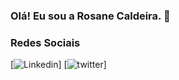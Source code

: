 ### Olá! Eu sou a Rosane Caldeira. 👋

### Redes Sociais
[![Linkedin](ttps://img.shields.io/badge/LinkedIn-0077B5?style=for-the-badge&logo=linkedin&logoColor=white)]
[![twitter](https://img.shields.io/badge/Twitter-1DA1F2?style=for-the-badge&logo=twitter&logoColor=white)]
